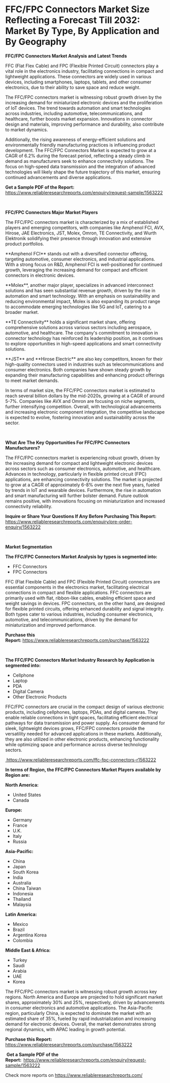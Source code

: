 <p><h1>FFC/FPC Connectors Market Size Reflecting a Forecast Till 2032: Market By Type, By Application and By Geography</h1></p><p><strong>FFC/FPC Connectors Market Analysis and Latest Trends</strong></p>
<p><p>FFC (Flat Flex Cable) and FPC (Flexible Printed Circuit) connectors play a vital role in the electronics industry, facilitating connections in compact and lightweight applications. These connectors are widely used in various devices, including smartphones, laptops, tablets, and other consumer electronics, due to their ability to save space and reduce weight. </p><p>The FFC/FPC connectors market is witnessing robust growth driven by the increasing demand for miniaturized electronic devices and the proliferation of IoT devices. The trend towards automation and smart technologies across industries, including automotive, telecommunications, and healthcare, further boosts market expansion. Innovations in connector design and materials, improving performance and durability, also contribute to market dynamics. </p><p>Additionally, the rising awareness of energy-efficient solutions and environmentally friendly manufacturing practices is influencing product development. The FFC/FPC Connectors Market is expected to grow at a CAGR of 6.2% during the forecast period, reflecting a steady climb in demand as manufacturers seek to enhance connectivity solutions. The focus on high-speed data transmission and the integration of advanced technologies will likely shape the future trajectory of this market, ensuring continued advancements and diverse applications.</p></p>
<p><strong>Get a Sample PDF of the Report:&nbsp;</strong> <a href="https://www.reliableresearchreports.com/enquiry/request-sample/1563222?utm_campaign=3262&utm_medium=2&utm_source=Github&utm_content=ia&utm_term=06042025&utm_id=ffcfpc-connectors">https://www.reliableresearchreports.com/enquiry/request-sample/1563222</a></p>
<p>&nbsp;</p>
<p><strong>FFC/FPC Connectors Major Market Players</strong></p>
<p><p>The FFC/FPC connectors market is characterized by a mix of established players and emerging competitors, with companies like Amphenol FCI, AVX, Hirose, JAE Electronics, JST, Molex, Omron, TE Connectivity, and Wurth Elektronik solidifying their presence through innovation and extensive product portfolios.</p><p>**Amphenol FCI** stands out with a diversified connector offering, targeting automotive, consumer electronics, and industrial applications. With a strong focus on R&D, Amphenol FCI is well-positioned for continued growth, leveraging the increasing demand for compact and efficient connectors in electronic devices.</p><p>**Molex**, another major player, specializes in advanced interconnect solutions and has seen substantial revenue growth, driven by the rise in automation and smart technology. With an emphasis on sustainability and reducing environmental impact, Molex is also expanding its product range to accommodate emerging technologies like 5G and IoT, catering to a broader market.</p><p>**TE Connectivity** holds a significant market share, offering comprehensive solutions across various sectors including aerospace, automotive, and healthcare. The company's commitment to innovation in connector technology has reinforced its leadership position, as it continues to explore opportunities in high-speed applications and smart connectivity solutions.</p><p>**JST** and **Hirose Electric** are also key competitors, known for their high-quality connectors used in industries such as telecommunications and consumer electronics. Both companies have shown steady growth by expanding their manufacturing capabilities and enhancing product offerings to meet market demands.</p><p>In terms of market size, the FFC/FPC connectors market is estimated to reach several billion dollars by the mid-2020s, growing at a CAGR of around 5-7%. Companies like AVX and Omron are focusing on niche segments, further intensifying competition. Overall, with technological advancements and increasing electronic component integration, the competitive landscape is expected to evolve, fostering innovation and sustainability across the sector.</p></p>
<p>&nbsp;</p>
<p><strong>What Are The Key Opportunities For FFC/FPC Connectors Manufacturers?</strong></p>
<p><p>The FFC/FPC connectors market is experiencing robust growth, driven by the increasing demand for compact and lightweight electronic devices across sectors such as consumer electronics, automotive, and healthcare. Advances in technology, particularly in flexible printed circuit (FPC) applications, are enhancing connectivity solutions. The market is projected to grow at a CAGR of approximately 6-8% over the next five years, fueled by trends in IoT and wearable devices. Furthermore, the rise in automation and smart manufacturing will further bolster demand. Future outlook remains positive, with innovations focusing on miniaturization and increased connectivity reliability.</p></p>
<p><strong>Inquire or Share Your Questions If Any Before Purchasing This Report:</strong> <a href="https://www.reliableresearchreports.com/enquiry/pre-order-enquiry/1563222?utm_campaign=3262&utm_medium=2&utm_source=Github&utm_content=ia&utm_term=06042025&utm_id=ffcfpc-connectors">https://www.reliableresearchreports.com/enquiry/pre-order-enquiry/1563222</a></p>
<p>&nbsp;</p>
<p><strong>Market Segmentation</strong></p>
<p><strong>The FFC/FPC Connectors Market Analysis by types is segmented into:</strong></p>
<p><ul><li>FFC Connectors</li><li>FPC Connectors</li></ul></p>
<p><p>FFC (Flat Flexible Cable) and FPC (Flexible Printed Circuit) connectors are essential components in the electronics market, facilitating electrical connections in compact and flexible applications. FFC connectors are primarily used with flat, ribbon-like cables, enabling efficient space and weight savings in devices. FPC connectors, on the other hand, are designed for flexible printed circuits, offering enhanced durability and signal integrity. Both types cater to various industries, including consumer electronics, automotive, and telecommunications, driven by the demand for miniaturization and improved performance.</p></p>
<p><strong>Purchase this Report:&nbsp;</strong><a href="https://www.reliableresearchreports.com/purchase/1563222?utm_campaign=3262&utm_medium=2&utm_source=Github&utm_content=ia&utm_term=06042025&utm_id=ffcfpc-connectors">https://www.reliableresearchreports.com/purchase/1563222</a></p>
<p>&nbsp;</p>
<p><strong>The FFC/FPC Connectors Market Industry Research by Application is segmented into:</strong></p>
<p><ul><li>Cellphone</li><li>Laptop</li><li>PDA</li><li>Digital Camera</li><li>Other Electronic Products</li></ul></p>
<p><p>FFC/FPC connectors are crucial in the compact design of various electronic products, including cellphones, laptops, PDAs, and digital cameras. They enable reliable connections in tight spaces, facilitating efficient electrical pathways for data transmission and power supply. As consumer demand for sleek, lightweight devices grows, FFC/FPC connectors provide the versatility needed for advanced applications in these markets. Additionally, they are also utilized in other electronic products, enhancing functionality while optimizing space and performance across diverse technology sectors.</p></p>
<p><a href="https://www.reliableresearchreports.com/ffc-fpc-connectors-r1563222?utm_campaign=3262&utm_medium=2&utm_source=Github&utm_content=ia&utm_term=06042025&utm_id=ffcfpc-connectors">&nbsp;https://www.reliableresearchreports.com/ffc-fpc-connectors-r1563222</a></p>
<p><strong>In terms of Region, the FFC/FPC Connectors Market Players available by Region are:</strong></p>
<p>
    <p> <strong> North America: </strong>
        <ul>
            <li>United States</li>
            <li>Canada</li>
        </ul>
        </p> 
    <p> <strong> Europe: </strong>
        <ul>
            <li>Germany</li>
            <li>France</li>
            <li>U.K.</li>
            <li>Italy</li>
            <li>Russia</li>
        </ul>
        </p> 
    <p> <strong> Asia-Pacific: </strong>
        <ul>
            <li>China</li>
            <li>Japan</li>
            <li>South Korea</li>
            <li>India</li>
            <li>Australia</li>
            <li>China Taiwan</li>
            <li>Indonesia</li>
            <li>Thailand</li>
            <li>Malaysia</li>
        </ul>
        </p> 
    <p> <strong> Latin America: </strong>
        <ul>
            <li>Mexico</li>
            <li>Brazil</li>
            <li>Argentina Korea</li>
            <li>Colombia</li>
        </ul>
        </p> 
    <p> <strong> Middle East & Africa: </strong>
        <ul>
            <li>Turkey</li>
            <li>Saudi</li>
            <li>Arabia</li>
            <li>UAE</li>
            <li>Korea</li>
        </ul>
    </p>
    </p>
<p><p>The FFC/FPC connectors market is witnessing robust growth across key regions. North America and Europe are projected to hold significant market shares, approximately 30% and 25%, respectively, driven by advancements in consumer electronics and automotive applications. The Asia-Pacific region, particularly China, is expected to dominate the market with an estimated share of 35%, fueled by rapid industrialization and increasing demand for electronic devices. Overall, the market demonstrates strong regional dynamics, with APAC leading in growth potential.</p></p>
<p><strong>Purchase this Report: </strong><a href="https://www.reliableresearchreports.com/purchase/1563222?utm_campaign=3262&utm_medium=2&utm_source=Github&utm_content=ia&utm_term=06042025&utm_id=ffcfpc-connectors">https://www.reliableresearchreports.com/purchase/1563222</a></p>
<p>&nbsp;<strong>Get a Sample PDF of the Report:&nbsp;&nbsp;</strong><a href="https://www.reliableresearchreports.com/enquiry/request-sample/1563222?utm_campaign=3262&utm_medium=2&utm_source=Github&utm_content=ia&utm_term=06042025&utm_id=ffcfpc-connectors">https://www.reliableresearchreports.com/enquiry/request-sample/1563222</a></p>
<p><strong></strong></p>
<p>Check more reports on <a href="https://www.reliableresearchreports.com/?utm_campaign=3262&utm_medium=2&utm_source=Github&utm_content=ia&utm_term=06042025&utm_id=ffcfpc-connectors">https://www.reliableresearchreports.com/</a></p>